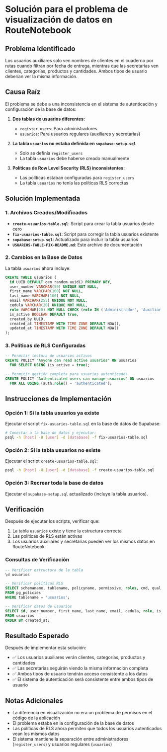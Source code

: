 # Solución para el problema de visualización de datos en RouteNotebook

## Problema Identificado

Los usuarios auxiliares solo ven nombres de clientes en el cuaderno por rutas cuando filtran por fecha de entrega, mientras que las secretarias ven clientes, categorías, productos y cantidades. Ambos tipos de usuario deberían ver la misma información.

## Causa Raíz

El problema se debe a una inconsistencia en el sistema de autenticación y configuración de la base de datos:

1. **Dos tablas de usuarios diferentes:**
   - `register_users`: Para administradores
   - `usuarios`: Para usuarios regulares (auxiliares y secretarias)

2. **La tabla `usuarios` no estaba definida en `supabase-setup.sql`**
   - Solo se definía `register_users`
   - La tabla `usuarios` debe haberse creado manualmente

3. **Políticas de Row Level Security (RLS) inconsistentes:**
   - Las políticas estaban configuradas para `register_users`
   - La tabla `usuarios` no tenía las políticas RLS correctas

## Solución Implementada

### 1. Archivos Creados/Modificados

- **`create-usuarios-table.sql`**: Script para crear la tabla usuarios desde cero
- **`fix-usuarios-table.sql`**: Script para corregir la tabla usuarios existente
- **`supabase-setup.sql`**: Actualizado para incluir la tabla usuarios
- **`USUARIOS-TABLE-FIX-README.md`**: Este archivo de documentación

### 2. Cambios en la Base de Datos

La tabla `usuarios` ahora incluye:

```sql
CREATE TABLE usuarios (
  id UUID DEFAULT gen_random_uuid() PRIMARY KEY,
  user_number VARCHAR(50) UNIQUE NOT NULL,
  first_name VARCHAR(100) NOT NULL,
  last_name VARCHAR(100) NOT NULL,
  email VARCHAR(255) UNIQUE NOT NULL,
  cedula VARCHAR(20) UNIQUE NOT NULL,
  role VARCHAR(20) NOT NULL CHECK (role IN ('Administrador', 'Auxiliar', 'Secretaria')),
  is_active BOOLEAN DEFAULT true,
  created_by UUID,
  created_at TIMESTAMP WITH TIME ZONE DEFAULT NOW(),
  updated_at TIMESTAMP WITH TIME ZONE DEFAULT NOW()
);
```

### 3. Políticas de RLS Configuradas

```sql
-- Permitir lectura de usuarios activos
CREATE POLICY "Anyone can read active usuarios" ON usuarios
  FOR SELECT USING (is_active = true);

-- Permitir gestión completa para usuarios autenticados
CREATE POLICY "Authenticated users can manage usuarios" ON usuarios
  FOR ALL USING (auth.role() = 'authenticated');
```

## Instrucciones de Implementación

### Opción 1: Si la tabla usuarios ya existe
Ejecutar el script `fix-usuarios-table.sql` en la base de datos de Supabase:

```bash
# Conectar a la base de datos y ejecutar:
psql -h [host] -U [user] -d [database] -f fix-usuarios-table.sql
```

### Opción 2: Si la tabla usuarios no existe
Ejecutar el script `create-usuarios-table.sql`:

```bash
psql -h [host] -U [user] -d [database] -f create-usuarios-table.sql
```

### Opción 3: Recrear toda la base de datos
Ejecutar el `supabase-setup.sql` actualizado (incluye la tabla usuarios).

## Verificación

Después de ejecutar los scripts, verificar que:

1. La tabla `usuarios` existe y tiene la estructura correcta
2. Las políticas de RLS están activas
3. Los usuarios auxiliares y secretarias pueden ver los mismos datos en RouteNotebook

### Consultas de Verificación

```sql
-- Verificar estructura de la tabla
\d usuarios

-- Verificar políticas RLS
SELECT schemaname, tablename, policyname, permissive, roles, cmd, qual 
FROM pg_policies 
WHERE tablename = 'usuarios';

-- Verificar datos de usuarios
SELECT id, user_number, first_name, last_name, email, cedula, role, is_active 
FROM usuarios 
ORDER BY created_at;
```

## Resultado Esperado

Después de implementar esta solución:

- ✅ Los usuarios auxiliares verán clientes, categorías, productos y cantidades
- ✅ Las secretarias seguirán viendo la misma información completa
- ✅ Ambos tipos de usuario tendrán acceso consistente a los datos
- ✅ El sistema de autenticación será consistente entre ambos tipos de usuario

## Notas Adicionales

- La diferencia en visualización no era un problema de permisos en el código de la aplicación
- El problema estaba en la configuración de la base de datos
- Las políticas de RLS ahora permiten que todos los usuarios autenticados vean los mismos datos
- El sistema mantiene la separación entre administradores (`register_users`) y usuarios regulares (`usuarios`)
